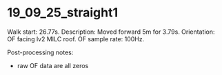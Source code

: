 # 19_09_25_straight1

Walk start: 26.77s. 
Description: Moved forward 5m for 3.79s.
Orientation: OF facing lv2 MILC roof.
OF sample rate: 100Hz.

Post-processing notes:
- raw OF data are all zeros